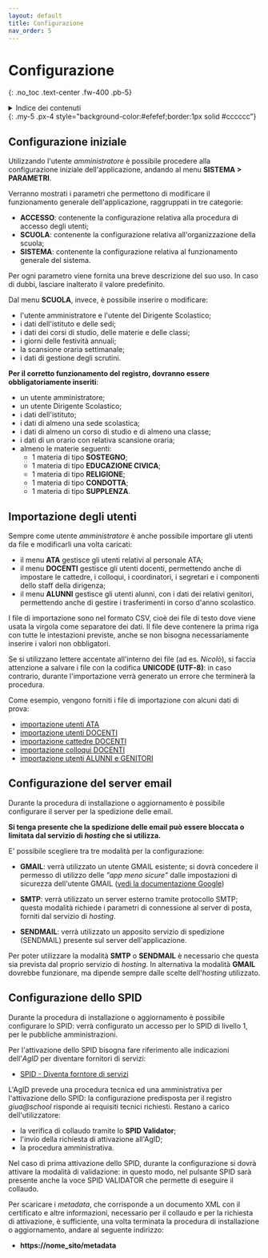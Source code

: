 ```yaml
---
layout: default
title: Configurazione
nav_order: 5
---
```


# Configurazione
{: .no_toc .text-center .fw-400 .pb-5}

<details markdown="block">
  <summary>Indice dei contenuti</summary>
  {: .text-delta .text-center}
1. TOC
{:toc}
</details>
{: .my-5 .px-4 style="background-color:#efefef;border:1px solid #cccccc"}


## Configurazione iniziale

Utilizzando l'utente _amministratore_ è possibile procedere alla configurazione iniziale
dell'applicazione, andando al menu **SISTEMA > PARAMETRI**.

Verranno mostrati i parametri che permettono di modificare il funzionamento
generale dell'applicazione, raggruppati in tre categorie:
  - **ACCESSO**: contenente la configurazione relativa alla procedura di accesso degli utenti;
  - **SCUOLA**: contenente la configurazione relativa all'organizzazione della scuola;
  - **SISTEMA**: contenente la configurazione relativa al funzionamento generale del sistema.

Per ogni parametro viene fornita una breve descrizione del suo uso. In caso di dubbi,
lasciare inalterato il valore predefinito.

Dal menu **SCUOLA**, invece, è possibile inserire o modificare:
- l'utente amministratore e l'utente del Dirigente Scolastico;
- i dati dell'istituto e delle sedi;
- i dati dei corsi di studio, delle materie e delle classi;
- i giorni delle festività annuali;
- la scansione oraria settimanale;
- i dati di gestione degli scrutini.

**Per il corretto funzionamento del registro, dovranno essere obbligatoriamente inseriti**:
- un utente amministratore;
- un utente Dirigente Scolastico;
- i dati dell'istituto;
- i dati di almeno una sede scolastica;
- i dati di almeno un corso di studio e di almeno una classe;
- i dati di un orario con relativa scansione oraria;
- almeno le materie seguenti:
  - 1 materia di tipo **SOSTEGNO**;
  - 1 materia di tipo **EDUCAZIONE CIVICA**;
  - 1 materia di tipo **RELIGIONE**;
  - 1 materia di tipo **CONDOTTA**;
  - 1 materia di tipo **SUPPLENZA**.


## Importazione degli utenti

Sempre come utente _amministratore_ è anche possibile importare gli utenti da file e
modificarli una volta caricati:
- il menu **ATA** gestisce gli utenti relativi al personale ATA;
- il menu **DOCENTI** gestisce gli utenti docenti, permettendo anche di impostare le
    cattedre, i colloqui, i coordinatori, i segretari e i componenti dello staff della
    dirigenza;
- il menu **ALUNNI** gestisce gli utenti alunni, con i dati dei relativi genitori,
    permettendo anche di gestire i trasferimenti in corso d'anno scolastico.

I file di importazione sono nel formato CSV, cioè dei file di testo dove viene usata la virgola come
separatore dei dati. Il file deve contenere la prima riga con tutte le intestazioni previste,
anche se non bisogna necessariamente inserire i valori non obbligatori.

Se si utilizzano lettere accentate all'interno dei file (ad es. _Nicolò_), si faccia
attenzione a salvare i file con la codifica **UNICODE (UTF-8)**: in caso contrario,
durante l'importazione verrà generato un errore che terminerà la procedura.

Come esempio, vengono forniti i file di importazione con alcuni dati di prova:
  - [importazione utenti ATA](/assets/docs/IMPORTA_ATA.csv)
  - [importazione utenti DOCENTI](/assets/docs/IMPORTA_DOCENTI.csv)
  - [importazione cattedre DOCENTI](/assets/docs/IMPORTA_CATTEDRE.csv)
  - [importazione colloqui DOCENTI](/assets/docs/IMPORTA_COLLOQUI.csv)
  - [importazione utenti ALUNNI e GENITORI](/assets/docs/IMPORTA_ALUNNI_GENITORI.csv)


## Configurazione del server email

Durante la procedura di installazione o aggiornamento è possibile configurare il server
per la spedizione delle email.

**Si tenga presente che la spedizione delle email può essere bloccata o limitata dal servizio
di _hosting_ che si utilizza.**

E' possibile scegliere tra tre modalità per la configurazione:
  - **GMAIL**: verrà utilizzato un utente GMAIL esistente;
    si dovrà concedere il permesso di utilizzo delle _"app meno sicure"_
    dalle impostazioni di sicurezza dell'utente GMAIL
    ([vedi la documentazione Google](https://support.google.com/accounts/answer/6010255))

  - **SMTP**: verrà utilizzato un server esterno tramite protocollo SMTP;
    questa modalità richiede i parametri di connessione al server di posta,
    forniti dal servizio di _hosting_.

  - **SENDMAIL**: verrà utilizzato un apposito servizio di spedizione (SENDMAIL) presente sul
    server dell'applicazione.

Per poter utilizzare la modalità **SMTP** o **SENDMAIL** è necessario che questa sia prevista
dal proprio servizio di _hosting_.
In alternativa la modalità **GMAIL** dovrebbe funzionare, ma dipende sempre dalle
scelte dell'_hosting_ utilizzato.


## Configurazione dello SPID

Durante la procedura di installazione o aggiornamento è possibile configurare lo SPID:
verrà configurato un accesso per lo SPID di livello 1, per le pubbliche amministrazioni.

Per l'attivazione dello SPID bisogna fare riferimento alle indicazioni dell'_AgID_ per
diventare fornitori di servizi:
  - [SPID - Diventa forntore di servizi](https://www.spid.gov.it/cos-e-spid/diventa-fornitore-di-servizi/)

L'AgID prevede una procedura tecnica ed una amministrativa per l'attivazione dello SPID:
la configurazione predisposta per il registro _giua@school_ risponde ai requisiti tecnici richiesti.
Restano a carico dell'utilizzatore:
  - la verifica di collaudo tramite lo **SPID Validator**;
  - l'invio della richiesta di attivazione all'AgID;
  - la procedura amministrativa.

Nel caso di prima attivazione dello SPID, durante la configurazione si dovrà attivare la
modalità di validazione: in questo modo, nel pulsante SPID sarà presente anche
la voce SPID VALIDATOR che permette di eseguire il collaudo.

Per scaricare i _metadata_, che corrisponde a un documento XML con il certificato e altre informazioni,
necessario per il collaudo e per la richiesta di attivazione, è
sufficiente, una volta terminata la procedura di installazione o aggiornamento,
andare al seguente indirizzo:
  - **https://nome_sito/metadata**

